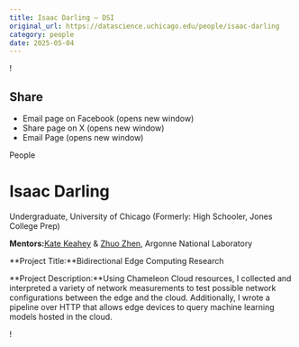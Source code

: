 ```yaml
---
title: Isaac Darling – DSI
original_url: https://datascience.uchicago.edu/people/isaac-darling
category: people
date: 2025-05-04
---
```


<!-- Table-like structure detected -->

!

## Share

* Email page on Facebook (opens new window)
* Share page on X (opens new window)
* Email Page (opens new window)

<!-- Table-like structure detected -->

People

# Isaac Darling

Undergraduate, University of Chicago (Formerly: High Schooler, Jones College Prep)

**Mentors:**[Kate Keahey](https://www.mcs.anl.gov/~keahey/) & [Zhuo Zhen](https://www.linkedin.com/in/zhuozhen/), Argonne National Laboratory

**Project Title:**Bidirectional Edge Computing Research

**Project Description:**Using Chameleon Cloud resources, I collected and interpreted a variety of network measurements to test possible network configurations between the edge and the cloud. Additionally, I wrote a pipeline over HTTP that allows edge devices to query machine learning models hosted in the cloud.

!